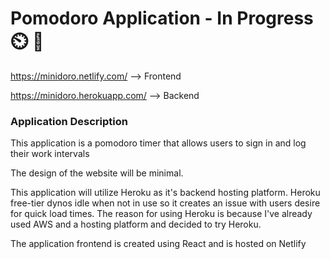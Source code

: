 # Pomodoro Application - In Progress⏲️ 🍅

https://minidoro.netlify.com/ --> Frontend

https://minidoro.herokuapp.com/ --> Backend



### Application Description
This application is a pomodoro timer that allows users to sign in and log their work intervals

The design of the website will be minimal.

This application will utilize Heroku as it's backend hosting platform. Heroku free-tier dynos idle when not in use so it creates an issue with users desire for quick load times. The reason for using Heroku is because I've already used AWS and a hosting platform and decided to try Heroku.

The application frontend is created using React and is hosted on Netlify

